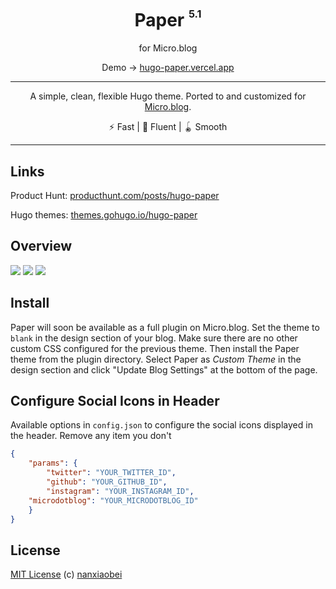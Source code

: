 <div align="center">
<h1>Paper <sup><sup><sub>5.1</sub></sup></sup></h1> for Micro.blog

Demo → [hugo-paper.vercel.app](https://hugo-paper.vercel.app/)

<hr />

A simple, clean, flexible Hugo theme. Ported to and customized for [Micro.blog](https://amitgawande.com).

⚡️ Fast | 🦋 Fluent | 🪀 Smooth

</div>

---

## Links

Product Hunt: [producthunt.com/posts/hugo-paper](https://www.producthunt.com/posts/hugo-paper)

Hugo themes: [themes.gohugo.io/hugo-paper](https://themes.gohugo.io/hugo-paper/)

## Overview

![](https://raw.githubusercontent.com/nanxiaobei/hugo-paper/master/images/screenshot.png)
![](https://raw.githubusercontent.com/nanxiaobei/hugo-paper/master/images/screenshot_dark.png)
![](https://raw.githubusercontent.com/nanxiaobei/hugo-paper/master/images/screenshot_mobile.png)

## Install

Paper will soon be available as a full plugin on Micro.blog. Set the theme to `blank` in the design section of your blog. Make sure there are no other custom CSS configured for the previous theme. Then install the Paper theme from the plugin directory. Select Paper as *Custom Theme* in the design section and click "Update Blog Settings" at the bottom of the page.

## Configure Social Icons in Header

Available options in `config.json` to configure the social icons displayed in the header. Remove any item you don't 

```json
{
    "params": {
		"twitter": "YOUR_TWITTER_ID",
		"github": "YOUR_GITHUB_ID",
		"instagram": "YOUR_INSTAGRAM_ID",
    "microdotblog": "YOUR_MICRODOTBLOG_ID"
	}
}
```

## License

[MIT License](https://github.com/nanxiaobei/hugo-paper/blob/master/LICENSE) (c) [nanxiaobei](https://lee.so/)

